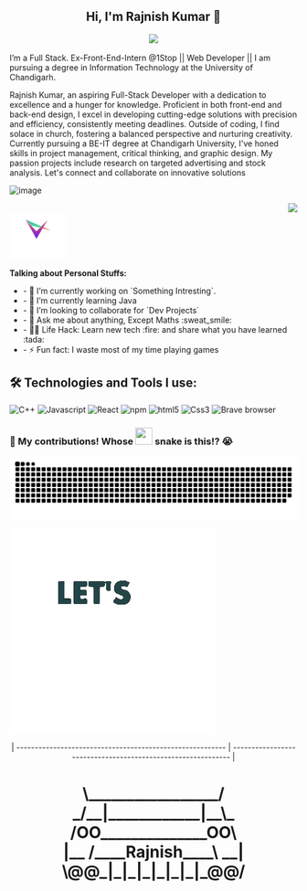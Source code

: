 <h2 align="center">Hi, I'm Rajnish Kumar 👋</h2>
<p align="center">
  <a align="center" href="https://github.com/DenverCoder1/readme-typing-svg"><img src="https://readme-typing-svg.herokuapp.com?&font=IBM+Plex+Sans&color=F72EE2&size=25&lines=Welcome+to+my+GitHub+Profile!;I'm+a+MERN+Stack+developer;" /></a>
</p>

<p>
I’m a Full Stack.
Ex-Front-End-Intern @1Stop || Web Developer ||
I am pursuing a degree in Information Technology at the University of Chandigarh.

Rajnish Kumar, an aspiring Full-Stack Developer with a dedication to excellence and a hunger for knowledge.
Proficient in both front-end and back-end design, I excel in developing cutting-edge solutions with precision
and efficiency, consistently meeting deadlines. Outside of coding, I find solace in church, fostering a balanced
perspective and nurturing creativity. Currently pursuing a BE-IT degree at Chandigarh University, I've honed skills
in project management, critical thinking, and graphic design. My passion projects include research on targeted advertising
and stock analysis. Let's connect and collaborate on innovative solutions 
</p>
<p align="center">
 
![image](https://user-images.githubusercontent.com/61057666/169029838-74df663d-2e62-4d77-bdff-b43f7d63f00f.png)
</p>

<img align="right" src="https://media.giphy.com/media/M9gbBd9nbDrOTu1Mqx/giphy.gif">
<br>
  <a align='center' href="https://rajnish-it-portfolio.onrender.com">
  <img src="https://github.com/rajnishkumar20/image-hosting/blob/main/logo.png?raw=true" style="width: 100px; height: 80px;" />


</a>
  
**Talking about Personal Stuffs:**
<ul>
  <li>- 🔭 I’m currently working on `Something Intresting`.</li>
  <li>- 🌱 I’m currently learning Java</li>
  <li>- 👯 I’m looking to collaborate for `Dev Projects`</li>
  <li>- 💬 Ask me about anything, Except Maths :sweat_smile:</li>
  <li>- 👨‍💻 Life Hack: Learn new tech :fire: and share what you have learned :tada:</li>
  <li>- ⚡ Fun fact: I waste most of my time playing games</li>
</ul>




## 🛠️ Technologies and Tools I use:

<p>
<img alt="C++" src="https://img.shields.io/badge/C%2B%2B-00599C?style=for-the-badge&logo=c%2B%2B&logoColor=white" height="25px"/>
<img alt="Javascript" src="https://img.shields.io/badge/JavaScript-323330?style=for-the-badge&logo=javascript&logoColor=F7DF1E"  height="25px"/>
<img alt="React" src="https://img.shields.io/badge/React-20232A?style=for-the-badge&logo=react&logoColor=61DAFB" height="25px"/>
<img alt="npm" src="https://img.shields.io/badge/NPM-%23000000.svg?style=for-the-badge&logo=npm&logoColor=white" height="25px"/>
<img alt="html5" src="https://img.shields.io/badge/HTML5-E34F26?style=for-the-badge&logo=html5&logoColor=white" height="25px"/>
<img alt="Css3" src="https://img.shields.io/badge/CSS3-1572B6?style=for-the-badge&logo=css3&logoColor=white" height="25px"/>
<img alt="Brave browser" src="https://img.shields.io/badge/-Brave_Browser-FB542B?style=flat-square&logo=brave&logoColor=white" height="25px"/>
 
 
### 🚀 My contributions! Whose <img src= "https://c.tenor.com/BczFoyx41WoAAAAj/swallowed-the-mighty-ones.gif" width= "30" height= "30"> snake is this!? 😭
![Contribution grid snake animation](https://raw.githubusercontent.com/platane/snk/output/github-contribution-grid-snake-dark.svg)

<img align="center" src="https://github.com/rajnishkumar20/image-hosting/blob/main/lets%20code.gif?raw=true">

<p align="center"> | --------------------------------------------------------- | ------------------------------------------------------------ | </p>
<h1 align="center">\_________________/<br>_/__|____________|__\_<br>
/OO______________OO\<br>|__ /____Rajnish____\ __|<br>
\@@_|_|_|_|_|_|_|_@@/
</h1>
